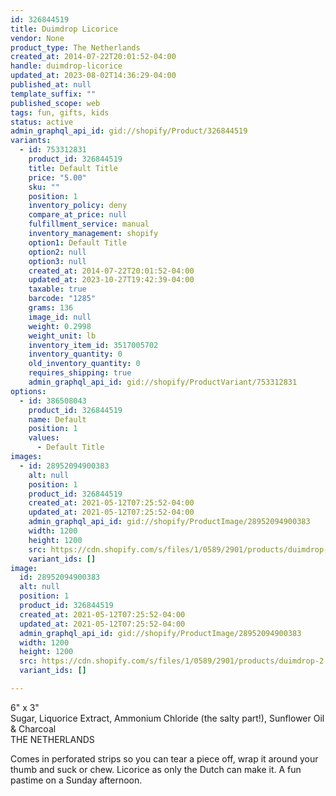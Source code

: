 ```yaml
---
id: 326844519
title: Duimdrop Licorice
vendor: None
product_type: The Netherlands
created_at: 2014-07-22T20:01:52-04:00
handle: duimdrop-licorice
updated_at: 2023-08-02T14:36:29-04:00
published_at: null
template_suffix: ""
published_scope: web
tags: fun, gifts, kids
status: active
admin_graphql_api_id: gid://shopify/Product/326844519
variants:
  - id: 753312831
    product_id: 326844519
    title: Default Title
    price: "5.00"
    sku: ""
    position: 1
    inventory_policy: deny
    compare_at_price: null
    fulfillment_service: manual
    inventory_management: shopify
    option1: Default Title
    option2: null
    option3: null
    created_at: 2014-07-22T20:01:52-04:00
    updated_at: 2023-10-27T19:42:39-04:00
    taxable: true
    barcode: "1285"
    grams: 136
    image_id: null
    weight: 0.2998
    weight_unit: lb
    inventory_item_id: 3517005702
    inventory_quantity: 0
    old_inventory_quantity: 0
    requires_shipping: true
    admin_graphql_api_id: gid://shopify/ProductVariant/753312831
options:
  - id: 386508043
    product_id: 326844519
    name: Default
    position: 1
    values:
      - Default Title
images:
  - id: 28952094900383
    alt: null
    position: 1
    product_id: 326844519
    created_at: 2021-05-12T07:25:52-04:00
    updated_at: 2021-05-12T07:25:52-04:00
    admin_graphql_api_id: gid://shopify/ProductImage/28952094900383
    width: 1200
    height: 1200
    src: https://cdn.shopify.com/s/files/1/0589/2901/products/duimdrop-2.jpg?v=1620818752
    variant_ids: []
image:
  id: 28952094900383
  alt: null
  position: 1
  product_id: 326844519
  created_at: 2021-05-12T07:25:52-04:00
  updated_at: 2021-05-12T07:25:52-04:00
  admin_graphql_api_id: gid://shopify/ProductImage/28952094900383
  width: 1200
  height: 1200
  src: https://cdn.shopify.com/s/files/1/0589/2901/products/duimdrop-2.jpg?v=1620818752
  variant_ids: []

---
```


6" x 3"  
Sugar, Liquorice Extract, Ammonium Chloride (the salty part!), Sunflower Oil & Charcoal  
THE NETHERLANDS

Comes in perforated strips so you can tear a piece off, wrap it around your thumb and suck or chew. Licorice as only the Dutch can make it. A fun pastime on a Sunday afternoon.